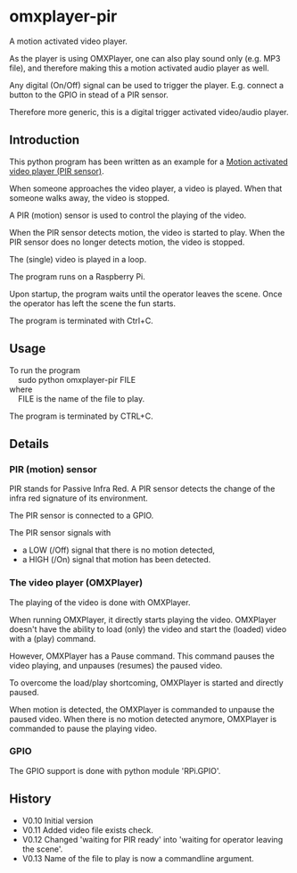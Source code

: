 # omxplayer-pir

A motion activated video player.

As the player is using OMXPlayer, one can also play sound only (e.g. MP3 file),
and therefore making this a motion activated audio player as well.

Any digital (On/Off) signal can be used to trigger the player.
E.g. connect a button to the GPIO in stead of a PIR sensor.

Therefore more generic, this is a digital trigger activated video/audio player.

## Introduction

This python program has been written as an example for a [Motion activated video player 
(PIR sensor)](https://www.raspberrypi.org/forums/viewtopic.php?f=32&t=121456).

When someone approaches the video player, a video is played. When that someone walks away,
the video is stopped.

A PIR (motion) sensor is used to control the playing of the video.

When the PIR sensor detects motion, the video is started to play. When the PIR sensor 
does no longer detects motion, the video is stopped.

The (single) video is played in a loop.

The program runs on a Raspberry Pi.

Upon startup, the program waits until the operator leaves the scene. Once the operator
has left the scene the fun starts.

The program is terminated with Ctrl+C.

## Usage

To run the program<br>
&nbsp;&nbsp;&nbsp;&nbsp;sudo python omxplayer-pir FILE<br>
where<br>
&nbsp;&nbsp;&nbsp;&nbsp;FILE is the name of the file to play.

The program is terminated by CTRL+C.


## Details

### PIR (motion) sensor

PIR stands for Passive Infra Red. A PIR sensor detects the change of the
infra red signature of its environment.

The PIR sensor is connected to a GPIO.

The PIR sensor signals with
* a LOW (/Off) signal that there is no motion detected,<br>
* a HIGH (/On) signal that motion has been detected.

### The video player (OMXPlayer)

The playing of the video is done with OMXPlayer.

When running OMXPlayer, it directly starts playing the video. OMXPlayer doesn't
have the ability to load (only) the video and start the (loaded) video with
a (play) command. 

However, OMXPlayer has a Pause command. This command pauses the video playing, and unpauses
(resumes) the paused video.

To overcome the load/play shortcoming, OMXPlayer is started and directly paused.

When motion is detected, the OMXPlayer is commanded to unpause the paused video.
When there is no motion detected anymore, OMXPlayer is commanded to pause the playing video.

### GPIO

The GPIO support is done with python module 'RPi.GPIO'.

## History
* V0.10 Initial version
* V0.11 Added video file exists check.
* V0.12 Changed 'waiting for PIR ready' into 'waiting for operator leaving the scene'.
* V0.13 Name of the file to play is now a commandline argument.
